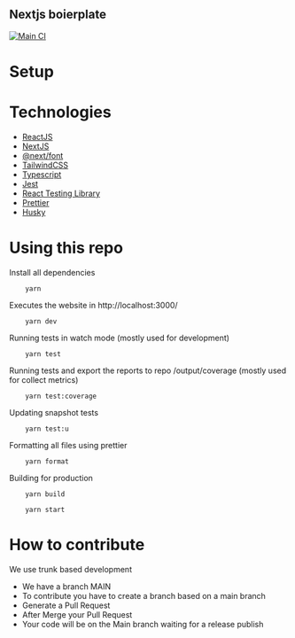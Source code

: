## Nextjs boierplate

[![Main CI](https://github.com/includevitor/next13-boilerplate/actions/workflows/main.yml/badge.svg)](https://github.com/includevitor/next13-boilerplate/actions/workflows/main.yml)

# Setup

# Technologies

-   [ReactJS](https://reactjs.org/)
-   [NextJS](https://nextjs.org/blog/next-13)
-   [@next/font](https://beta.nextjs.org/docs/optimizing/fonts)
-   [TailwindCSS](https://tailwindcss.com/)
-   [Typescript](https://www.typescriptlang.org/)
-   [Jest](https://jestjs.io/)
-   [React Testing Library](https://testing-library.com/docs/react-testing-library/intro/)
-   [Prettier](https://prettier.io/)
-   [Husky](https://typicode.github.io/husky/#/)

# Using this repo

Install all dependencies

```
    yarn
```

Executes the website in http://localhost:3000/

```
    yarn dev
```

Running tests in watch mode (mostly used for development)

```
    yarn test
```

Running tests and export the reports to repo /output/coverage (mostly used for collect metrics)

```
    yarn test:coverage
```

Updating snapshot tests

```
    yarn test:u
```

Formatting all files using prettier

```
    yarn format
```

Building for production

```
    yarn build
```

```
    yarn start
```

# How to contribute

We use trunk based development

-   We have a branch MAIN
-   To contribute you have to create a branch based on a main branch
-   Generate a Pull Request
-   After Merge your Pull Request
-   Your code will be on the Main branch waiting for a release publish
